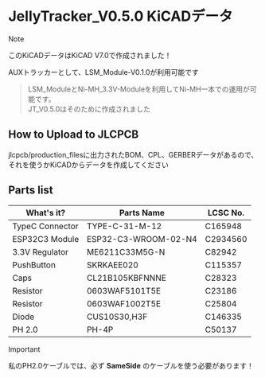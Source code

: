 # JellyTracker_V0.5.0 KiCADデータ

> [!NOTE]
> このKiCADデータはKiCAD V7.0で作成されました！

AUXトラッカーとして、LSM_Module-V0.1.0が利用可能です
> LSM_ModuleとNi-MH_3.3V-Moduleを利用してNi-MH一本での運用が可能です。\
> JT_V0.5.0はそのために作成されました

## How to Upload to JLCPCB
jlcpcb/production_filesに出力されたBOM、CPL、GERBERデータがあるので、それを使うかKiCADからデータを作成してください

## Parts list

| What's it? | Parts Name | LCSC No. |
| ---- | ---- | ---- |
| TypeC Connector | TYPE-C-31-M-12 | C165948 |
| ESP32C3 Module | ESP32-C3-WROOM-02-N4 | C2934560 |
| 3.3V Regulator | ME6211C33M5G-N | C82942 |
| PushButton | SKRKAEE020 | C115357 |
| Caps | CL21B105KBFNNNE | C28323 |
| Resistor | 0603WAF5101T5E  | C23186 |
| Resistor | 0603WAF1002T5E  | C25804 |
| Diode | CUS10S30,H3F | C146335 |
| PH 2.0 | PH-4P | C50137 |

> [!IMPORTANT]
> 私のPH2.0ケーブルでは、必ず **SameSide** のケーブルを使う必要があります！